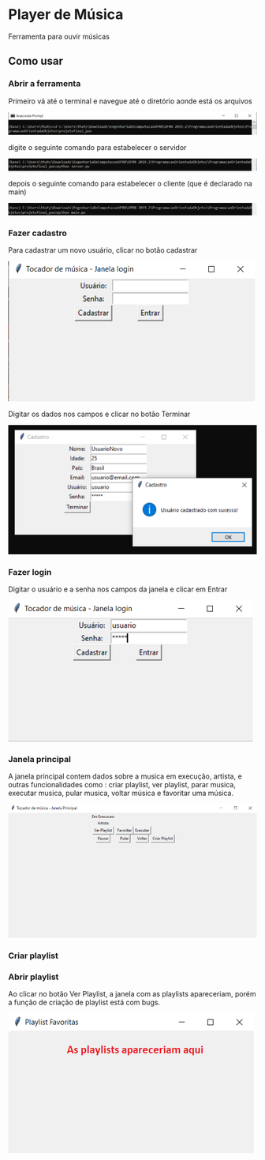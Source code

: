 # Player de Música

Ferramenta para ouvir músicas


## Como usar

### Abrir a ferramenta

Primeiro vá até o terminal e navegue até o diretório aonde está os arquivos

![alt text](POO_diretorio.PNG)

digite o seguinte comando para estabelecer o servidor

![alt text](POO_server.PNG)

depois o seguinte comando para estabelecer o cliente (que é declarado na main)

![alt text](POO_main.PNG)

### Fazer cadastro

Para cadastrar um novo usuário, clicar no botão cadastrar

![alt text](POO_janelaLogin.PNG)

Digitar os dados nos campos e clicar no botão Terminar

![alt text](POO_cadastroUsuario.PNG)


### Fazer login

Digitar o usuário e a senha nos campos da janela e clicar em Entrar

![alt text](POO_fazendoLogin.PNG)

### Janela principal

A janela principal contem dados sobre a musica em execução, artista, e outras funcionalidades como : criar playlist, ver playlist, parar musica, executar musica, pular musica, voltar música e favoritar uma música.

![alt text](POO_telaprincipal.PNG)

### Criar playlist



### Abrir playlist

Ao clicar no botão Ver Playlist, a janela com as playlists apareceriam, porém a função de criação de playlist está com bugs.

![alt text](POO_playlists.PNG)
